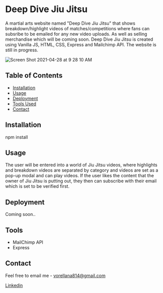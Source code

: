 # Deep Dive Jiu Jitsu

A martial arts website named "Deep Dive Jiu Jitsu" that shows breakdown/highlight videos of matches/competitions where fans can subsribe to be emailed for any new video uploads. As well as selling merchandise which will be coming soon. Deep Dive Jiu Jitsu is created using Vanilla JS, HTML, CSS, Express and Mailchimp API. 
The website is still in progress.

![Screen Shot 2021-04-28 at 9 28 10 AM](https://user-images.githubusercontent.com/67250231/116412299-8a62d300-a804-11eb-890a-4e7b5be803d4.png)

## Table of Contents
* [Installation](#installation)
* [Usage](#usage)
* [Deployment](#deployment)
* [Tools Used](#tools)
* [Contact](#contact)

## Installation

npm install

## Usage

The user will be entered into a world of Jiu Jitsu videos, where highlights and breakdown videos are separated by category and videos are set as a pop-up modal and can play videos. If the user likes the content that the owner of Jiu Jitsu is putting out, they then can subscribe with their email which is set to be verified first.

## Deployment

Coming soon..

## Tools

* MailChimp API
* Express

## Contact 

Feel free to email me - vorellana814@gmail.com

[Linkedin](https://www.linkedin.com/in/vanessa-orellana-36769986/)


